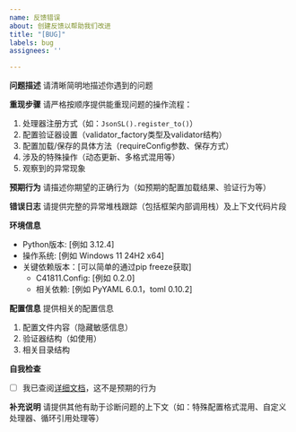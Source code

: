 ```yaml
---
name: 反馈错误
about: 创建反馈以帮助我们改进
title: "[BUG]"
labels: bug
assignees: ''

---
```


**问题描述**
请清晰简明地描述你遇到的问题

**重现步骤**
请严格按顺序提供能重现问题的操作流程：
1. 处理器注册方式（如：`JsonSL().register_to()`）
2. 配置验证器设置（validator_factory类型及validator结构）
3. 配置加载/保存的具体方法（requireConfig参数、保存方式）
4. 涉及的特殊操作（动态更新、多格式混用等）
5. 观察到的异常现象

**预期行为**
请描述你期望的正确行为（如预期的配置加载结果、验证行为等）

**错误日志**
请提供完整的异常堆栈跟踪（包括框架内部调用栈）及上下文代码片段

**环境信息**
- Python版本: [例如 3.12.4]
- 操作系统: [例如 Windows 11 24H2 x64]
- 关键依赖版本：[可以简单的通过pip freeze获取]
  - C41811.Config: [例如 0.2.0]
  - 相关依赖: [例如 PyYAML 6.0.1，toml 0.10.2]

**配置信息**
提供相关的配置信息
1. 配置文件内容（隐藏敏感信息）
2. 验证器结构（如使用）
3. 相关目录结构

**自我检查**
- [ ] 我已查阅[详细文档](https://c41811config.readthedocs.io/zh-cn/latest/Tutorial/detail.html)，这不是预期的行为

**补充说明**
请提供其他有助于诊断问题的上下文（如：特殊配置格式混用、自定义处理器、循环引用处理等）
